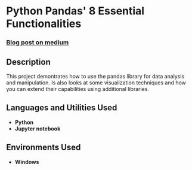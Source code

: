<h1>Python Pandas' 8 Essential Functionalities</h1>

 ### [Blog post on medium](https://towardsdatascience.com/8-pandas-functionalities-for-every-data-scientist-f2cd3d890795)

<h2>Description</h2>
This project demontrates how to use the pandas library for data analysis and manipulation. Is also looks at some visualization techniques and how you can extend their capabilities using additional libraries.
<br />


<h2>Languages and Utilities Used</h2>

- <b>Python</b> 
- <b>Jupyter notebook</b>

<h2>Environments Used </h2>

- <b>Windows</b>



<!--
 ```diff
- text in red
+ text in green
! text in orange
# text in gray
@@ text in purple (and bold)@@
```
--!>
